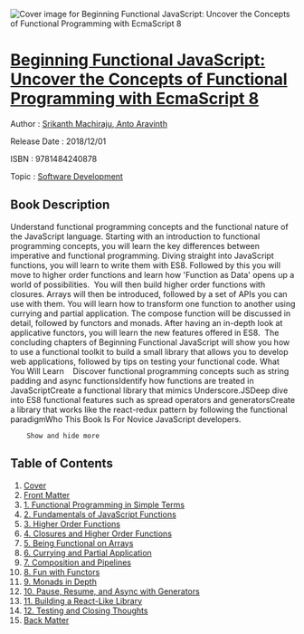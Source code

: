 ![Cover image for Beginning Functional JavaScript: Uncover the Concepts of Functional Programming with EcmaScript 8](https://imgdetail.ebookreading.net/cover/cover/20200215/EB9781484240878.jpg)

[Beginning Functional JavaScript: Uncover the Concepts of Functional Programming with EcmaScript 8](https://ebookreading.net/view/book/Beginning+Functional+JavaScript%3A+Uncover+the+Concepts+of+Functional+Programming+with+EcmaScript+8-EB9781484240878_1.html "Beginning Functional JavaScript: Uncover the Concepts of Functional Programming with EcmaScript 8")
====================================================================================================================

Author : [Srikanth Machiraju](https://ebookreading.net/search/author/Srikanth+Machiraju),[ Anto Aravinth](https://ebookreading.net/search/author/+Anto+Aravinth)

Release Date : 2018/12/01

ISBN : 9781484240878

Topic : [Software Development](https://ebookreading.net/search/category/software-development)

Book Description
-----------------

 Understand functional programming concepts and the functional nature of the JavaScript language. Starting with an introduction to functional programming concepts, you will learn the key differences between imperative and functional programming. Diving straight into JavaScript functions, you will learn to write them with ES8. Followed by this you will move to higher order functions and learn how 'Function as Data' opens up a world of possibilities. 
You will then build higher order functions with closures. Arrays will then be introduced, followed by a set of APIs you can use with them. You will learn how to transform one function to another using currying and partial application. The compose function will be discussed in detail, followed by functors and monads. After having an in-depth look at applicative functors, you will learn the new features offered in ES8. 
The concluding chapters of Beginning Functional JavaScript will show you how to use a functional toolkit to build a small library that allows you to develop web applications, followed by tips on testing your functional code.
What You Will Learn   
Discover functional programming concepts such as string padding and async functionsIdentify how functions are treated in JavaScriptCreate a functional library that mimics Underscore.JSDeep dive into ES8 functional features such as spread operators and generatorsCreate a library that works like the react-redux pattern by following the functional paradigmWho This Book Is For
Novice JavaScript developers.

        Show and hide more                
Table of Contents
-----------------

1. [Cover](https://ebookreading.net/view/book/Beginning+Functional+JavaScript%3A+Uncover+the+Concepts+of+Functional+Programming+with+EcmaScript+8-EB9781484240878_1.html)
1. [Front Matter](https://ebookreading.net/view/book/Beginning+Functional+JavaScript%3A+Uncover+the+Concepts+of+Functional+Programming+with+EcmaScript+8-EB9781484240878_2.html)
1. [1. Functional Programming in Simple Terms](https://ebookreading.net/view/book/Beginning+Functional+JavaScript%3A+Uncover+the+Concepts+of+Functional+Programming+with+EcmaScript+8-EB9781484240878_3.html)
1. [2. Fundamentals of JavaScript Functions](https://ebookreading.net/view/book/Beginning+Functional+JavaScript%3A+Uncover+the+Concepts+of+Functional+Programming+with+EcmaScript+8-EB9781484240878_4.html)
1. [3. Higher Order Functions](https://ebookreading.net/view/book/Beginning+Functional+JavaScript%3A+Uncover+the+Concepts+of+Functional+Programming+with+EcmaScript+8-EB9781484240878_5.html)
1. [4. Closures and Higher Order Functions](https://ebookreading.net/view/book/Beginning+Functional+JavaScript%3A+Uncover+the+Concepts+of+Functional+Programming+with+EcmaScript+8-EB9781484240878_6.html)
1. [5. Being Functional on Arrays](https://ebookreading.net/view/book/Beginning+Functional+JavaScript%3A+Uncover+the+Concepts+of+Functional+Programming+with+EcmaScript+8-EB9781484240878_7.html)
1. [6. Currying and Partial Application](https://ebookreading.net/view/book/Beginning+Functional+JavaScript%3A+Uncover+the+Concepts+of+Functional+Programming+with+EcmaScript+8-EB9781484240878_8.html)
1. [7. Composition and Pipelines](https://ebookreading.net/view/book/Beginning+Functional+JavaScript%3A+Uncover+the+Concepts+of+Functional+Programming+with+EcmaScript+8-EB9781484240878_9.html)
1. [8. Fun with Functors](https://ebookreading.net/view/book/Beginning+Functional+JavaScript%3A+Uncover+the+Concepts+of+Functional+Programming+with+EcmaScript+8-EB9781484240878_10.html)
1. [9. Monads in Depth](https://ebookreading.net/view/book/Beginning+Functional+JavaScript%3A+Uncover+the+Concepts+of+Functional+Programming+with+EcmaScript+8-EB9781484240878_11.html)
1. [10. Pause, Resume, and Async with Generators](https://ebookreading.net/view/book/Beginning+Functional+JavaScript%3A+Uncover+the+Concepts+of+Functional+Programming+with+EcmaScript+8-EB9781484240878_12.html)
1. [11. Building a React-Like Library](https://ebookreading.net/view/book/Beginning+Functional+JavaScript%3A+Uncover+the+Concepts+of+Functional+Programming+with+EcmaScript+8-EB9781484240878_13.html)
1. [12. Testing and Closing Thoughts](https://ebookreading.net/view/book/Beginning+Functional+JavaScript%3A+Uncover+the+Concepts+of+Functional+Programming+with+EcmaScript+8-EB9781484240878_14.html)
1. [Back Matter](https://ebookreading.net/view/book/Beginning+Functional+JavaScript%3A+Uncover+the+Concepts+of+Functional+Programming+with+EcmaScript+8-EB9781484240878_15.html)
